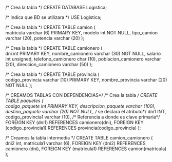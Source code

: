 /* Crea la tabla */
CREATE DATABASE Logistica; 

/* Indica que BD se utilizara */
USE Logistica; 



/* Crea la tabla */
CREATE TABLE camion (  
  matricula varchar (6) PRIMARY KEY,
  modelo int NOT NULL,
  tipo_camion varchar (20),
  potencia varchar (20)
                    );


/* Crea la tabla */
CREATE TABLE camionero (  
  dni int PRIMARY KEY,
  nombre_camionero varchar (30) NOT NULL,
  salario int unsigned,
  telefono_camionero char (10),
  poblacion_camionero varchar (20),
  direccion_camionero varchar (50)
                    );
                    
                    
/* Crea la tabla */
CREATE TABLE provincia (  
  codigo_provincia varchar (10) PRIMARY KEY,
  nombre_provincia varchar (20) NOT NULL
                    );



/* CREAMOS TABLAS CON DEPENDENCIAS*/
/* Crea la tabla */
CREATE TABLE paquetes (  
  codigo_paquete int PRIMARY KEY,
  descripcion_paquete varchar (100),
  destino_paquete varchar (20) NOT NULL,
  /* se declara el atributo*/
  dni1 INT,
  codigo_provincia1 varchar (10),
  /* Referencia a donde es clave primaria*/
  FOREIGN KEY (dni1) REFERENCES camionero(dni),
  FOREIGN KEY (codigo_provincia1) REFERENCES provincia(codigo_provincia)
                    );
                    

/* Creamos la tabla intermedia */
CREATE TABLE camion_camionero (  
  dni2 int,
  matricula1 varchar (6),
  FOREIGN KEY (dni2) REFERENCES camionero (dni),
  FOREIGN KEY (matricula1) REFERENCES camion(matricula)
  );
